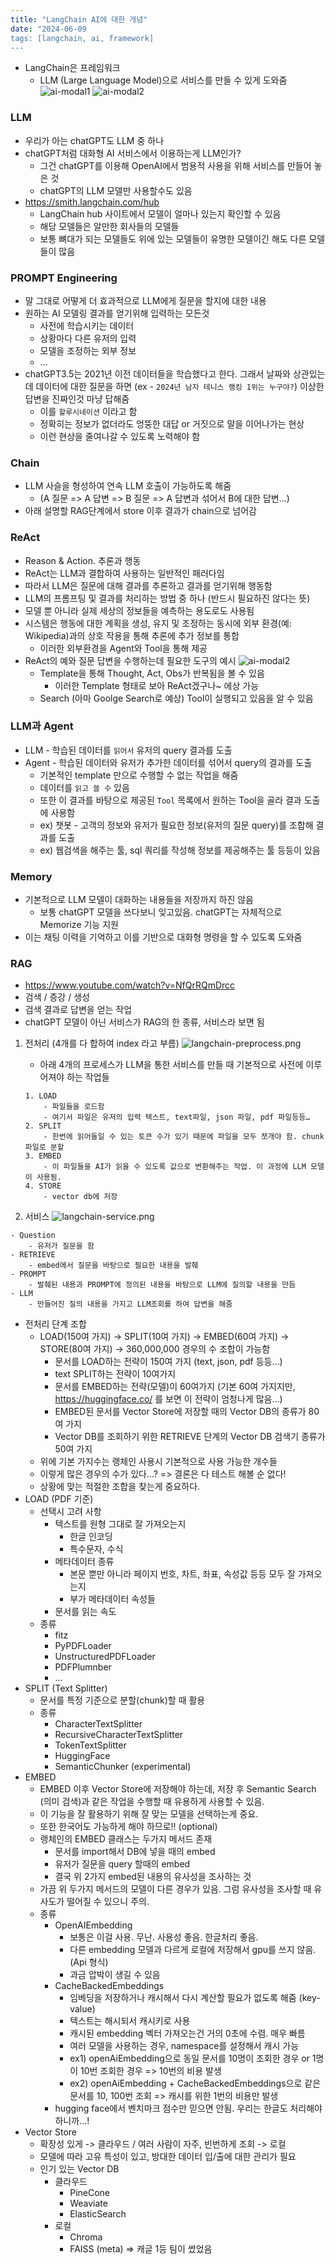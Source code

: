 ```yaml
---
title: "LangChain AI에 대한 개념"
date: "2024-06-09
tags: [langchain, ai, framework]
---
```


- LangChain은 프레임워크
    - LLM (Large Language Model)으로 서비스를 만들 수 있게 도와줌
    ![ai-modal1](./ai-model1.png)
    ![ai-modal2](./ai-model2.png)

### LLM

- 우리가 아는 chatGPT도 LLM 중 하나
- chatGPT처럼 대화형 AI 서비스에서 이용하는게 LLM인가?
    - 그건 chatGPT를 이용해 OpenAI에서 범용적 사용을 위해 서비스를 만들어 놓은 것
    - chatGPT의 LLM 모델만 사용할수도 있음
- https://smith.langchain.com/hub
    - LangChain hub 사이트에서 모델이 얼마나 있는지 확인할 수 있음
    - 해당 모델들은 알만한 회사들의 모델들
    - 보통 뼈대가 되는 모델들도 위에 있는 모델들이 유명한 모델이긴 해도 다른 모델들이 많음

### PROMPT Engineering

- 말 그대로 어떻게 더 효과적으로 LLM에게 질문을 할지에 대한 내용
- 원하는 AI 모델링 결과를 얻기위해 입력하는 모든것
    - 사전에 학습시키는 데이터
    - 상황마다 다른 유저의 입력
    - 모델을 조정하는 외부 정보
    - ...
- chatGPT3.5는 2021년 이전 데이터들을 학습했다고 한다. 그래서 날짜와 상관있는데 데이터에 대한 질문을 하면 (ex - `2024년 남자 테니스 랭킹 1위는 누구야?`) 이상한 답변을 진짜인것 마냥 답해줌
    - 이를 `할루시네이션` 이라고 함
    - 정확히는 정보가 없더라도 엉뚱한 대답 or 거짓으로 말을 이어나가는 현상
    - 이런 현상을 줄여나갈 수 있도록 노력해야 함

### Chain

- LLM 사슬을 형성하여 연속 LLM 호출이 가능하도록 해줌
  - (A 질문 => A 답변 => B 질문 => A 답변과 섞어서 B에 대한 답변...)
- 아래 설명할 RAG단계에서 store 이후 결과가 chain으로 넘어감

### ReAct

- Reason & Action. 추론과 행동
- ReAct는 LLM과 결합하여 사용하는 일반적인 패러다임
- 따라서 LLM은 질문에 대해 결과를 추론하고 결과를 얻기위해 행동함
- LLM의 프롬프팅 및 결과를 처리하는 방법 중 하나 (반드시 필요하진 않다는 뜻)
- 모델 뿐 아니라 실제 세상의 정보들을 예측하는 용도로도 사용됨
- 시스템은 행동에 대한 계획을 생성, 유지 및 조정하는 동시에 외부 환경(예: Wikipedia)과의 상호 작용을 통해 추론에 추가 정보를 통합
    - 이러한 외부환경을 Agent와 Tool을 통해 제공
- ReAct의 예와 질문 답변을 수행하는데 필요한 도구의 예시
![ai-modal2](./ai-model2.png)
  - Template을 통해 Thought, Act, Obs가 반복됨을 볼 수 있음
    - 이러한 Template 형태로 보아 ReAct겠구나~ 에상 가능
  - Search (아마 Goolge Search로 예상) Tool이 실행되고 있음을 알 수 있음

### LLM과 Agent

- LLM - 학습된 데이터를 `읽어서` 유저의 query 결과를 도출
- Agent - 학습된 데이터와 유저가 추가한 데이터를 섞어서 query의 결과를 도출
    - 기본적인 template 만으로 수행할 수 없는 작업을 해줌
    - 데이터를 `읽고 쓸 수` 있음
    - 또한 이 결과를 바탕으로 제공된 `Tool` 목록에서 원하는 Tool을 골라 결과 도출에 사용함
    - ex) 챗봇 - 고객의 정보와 유저가 필요한 정보(유저의 질문 query)를 조합해 결과를 도출
    - ex) 웹검색을 해주는 툴, sql 쿼리를 작성해 정보를 제공해주는 툴 등등이 있음

### Memory

- 기본적으로 LLM 모델이 대화하는 내용들을 저장까지 하진 않음
    - 보통 chatGPT 모델을 쓰다보니 잊고있음. chatGPT는 자체적으로 Memorize 기능 지원
- 이는 채팅 이력을 기억하고 이를 기반으로 대화형 명령을 할 수 있도록 도와줌

### RAG

- https://www.youtube.com/watch?v=NfQrRQmDrcc
- 검색 / 증강 / 생성
- 검색 결과로 답변을 얻는 작업
- chatGPT 모델이 아닌 서비스가 RAG의 한 종류, 서비스라 보면 됨

1. 전처리 (4개를 다 합하여 index 라고 부름)
![langchain-preprocess.png](./langchain-preprocess.png)
    - 아래 4개의 프로세스가 LLM을 통한 서비스를 만들 때 기본적으로 사전에 이루어져야 하는 작업들
    ```
    1. LOAD
        - 파일들을 로드함
        - 여기서 파일은 유저의 입력 텍스트, text파일, json 파일, pdf 파일등등…
    2. SPLIT
        - 한번에 읽어들일 수 있는 토큰 수가 있기 때문에 파일을 모두 쪼개야 함. chunk파일로 분할
    3. EMBED
        - 이 파일들을 AI가 읽을 수 있도록 값으로 변환해주는 작업. 이 과정에 LLM 모델이 사용됨.
    4. STORE
        - vector db에 저장
    ```

2. 서비스
![langchain-service.png](./langchain-service.png)
```
- Question
    - 유저가 질문을 함
- RETRIEVE
    - embed에서 질문을 바탕으로 필요한 내용을 발췌
- PROMPT
    - 발췌된 내용과 PROMPT에 정의된 내용을 바탕으로 LLM에 질의할 내용을 만듬
- LLM
    - 만들어진 질의 내용을 가지고 LLM조회를 하여 답변을 해줌
```


- 전처리 단계 조합
    - LOAD(150여 가지) -> SPLIT(10여 가지) -> EMBED(60여 가지) -> STORE(80여 가지) -> 360,000,000 경우의 수 조합이 가능함
        - 문서를 LOAD하는 전략이 150여 가지 (text, json, pdf 등등…)
        - text SPLIT하는 전략이 10여가지
        - 문서를 EMBED하는 전략(모델)이 60여가지 (기본 60여 가지지만, https://huggingface.co/ 를 보면 이 전략이 엄청나게 많음…)
        - EMBED된 문서를 Vector Store에 저장할 때의 Vector DB의 종류가 80여 가지
        - Vector DB를 조회하기 위한 RETRIEVE 단계의 Vector DB 검색기 종류가 50여 가지
    - 위에 기본 가지수는 랭체인 사용시 기본적으로 사용 가능한 개수들
    - 이렇게 많은 경우의 수가 있다…? => 결론은 다 테스트 해볼 순 없다!
    - 상황에 맞는 적절한 조합을 찾는게 중요하다.
- LOAD (PDF 기준)
    - 선택시 고려 사항
        - 텍스트를 원형 그대로 잘 가져오는지
            - 한글 인코딩
            - 특수문자, 수식
        - 메타데이터 종류
            - 본문 뿐만 아니라 페이지 번호, 차트, 좌표, 속성값 등등 모두 잘 가져오는지
            - 부가 메타데이터 속성들
        - 문서를 읽는 속도
    - 종류
        - fitz
        - PyPDFLoader
        - UnstructuredPDFLoader
        - PDFPlumnber
        - …
- SPLIT (Text Splitter)
    - 문서를 특정 기준으로 분할(chunk)할 때 활용
    - 종류
        - CharacterTextSplitter
        - RecursiveCharacterTextSplitter
        - TokenTextSplitter
        - HuggingFace
        - SemanticChunker (experimental)
- EMBED
    - EMBED 이후 Vector Store에 저장해야 하는데, 저장 후 Semantic Search (의미 검색)과 같은 작업을 수행할 때 유용하게 사용할 수 있음.
    - 이 기능을 잘 활용하기 위해 잘 맞는 모델을 선택하는게 중요.
    - 또한 한국어도 가능하게 해야 하므로!! (optional)
    - 랭체인의 EMBED 클래스는 두가지 메서드 존재
        - 문서를 import해서 DB에 넣을 때의 embed
        - 유저가 질문을 query 할때의 embed
        - 결국 위 2가지 embed된 내용의 유사성을 조사하는 것
    - 가끔 위 두가지 메서드의 모델이 다른 경우가 있음. 그럼 유사성을 조사할 때 유사도가 떨어질 수 있으니 주의.
    - 종류
        - OpenAIEmbedding
            - 보통은 이걸 사용. 무난. 사용성 좋음. 한글처리 좋음.
            - 다른 embedding 모델과 다르게 로컬에 저장해서 gpu를 쓰지 않음. (Api 형식)
            - 과금 압박이 생길 수 있음
        - CacheBackedEmbeddings
            - 임베딩을 저장하거나 캐시해서 다시 계산할 필요가 없도록 해줌 (key-value)
            - 텍스트는 해시되서 캐시키로 사용
            - 캐시된 embedding 벡터 가져오는건 거의 0초에 수렴. 매우 빠름
            - 여러 모델을 사용하는 경우, namespace를 설정해서 캐시 가능
            - ex1) openAiEmbedding으로 동일 문서를 10명이 조회한 경우 or 1명이 10번 조회한 경우 => 10번의 비용 발생
            - ex2) openAiEmbedding + CacheBackedEmbeddings으로 같은 문서를 10, 100번 조회 => 캐시를 위한 1번의 비용만 발생
        - hugging face에서 벤치마크 점수만 믿으면 안됨. 우리는 한글도 처리해야 하니까…!
- Vector Store
    - 확장성 있게 -> 클라우드 / 여러 사람이 자주, 빈번하게 조회 -> 로컬
    - 모델에 따라 고유 특성이 있고, 방대한 데이터 입/출에 대한 관리가 필요
    - 인기 있는 Vector DB
        - 클라우드
            - PineCone
            - Weaviate
            - ElasticSearch
        - 로컬
            - Chroma
            - FAISS (meta) => 캐글 1등 팀이 썼었음